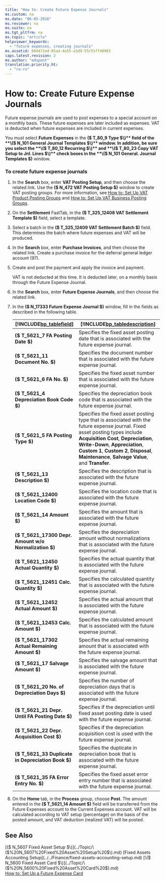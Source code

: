 ```yaml
---
title: "How to: Create Future Expense Journals"
ms.custom: na
ms.date: "06-05-2016"
ms.reviewer: na
ms.suite: na
ms.tgt_pltfrm: na
ms.topic: "article"
helpviewer_keywords: 
  - "future expenses, creating journals"
ms.assetid: 68d472ed-05ad-4a55-a3d9-55c51ff40983
caps.latest.revision: 2
ms.author: "edupont"
translation.priority.ht: 
  - "ru-ru"
---
```

# How to: Create Future Expense Journals
Future expense journals are used to post expenses to a special account on a monthly basis. These future expenses are later included as expenses. VAT is deducted when future expenses are included in current expenses.  
  
 You must select **Future Expenses** in the **\($ T\_80\_9 Type $\)** field of the **\($ N\_101 General Journal Templates $\)** window. In addition, be sure you select the **\($ T\_80\_12 Recurring $\)** and **\($ T\_80\_23 Copy VAT Setup to Jnl. Lines $\)** check boxes in the **\($ N\_101 General. Journal Templates $\)** window.  
  
### To create future expense journals  
  
1.  In the **Search** box, enter **VAT Posting Setup**, and then choose the related link. Use the **\($ N\_472 VAT Posting Setup $\)** window to create VAT posting groups. For more information, see [How to: Set Up VAT Product Posting Groups](../../Finance/how-to-set-up-vat-product-posting-groups.md) and [How to: Set Up VAT Business Posting Groups](../../Finance/how-to-set-up-vat-business-posting-groups.md).  
  
2.  On the **Settlement** FastTab, in the **\($ T\_325\_12408 VAT Settlement Template $\)** field, select a template.  
  
3.  Select a batch in the **\($ T\_325\_12409 VAT Settlement Batch $\)** field. This determines the batch where future expenses and VAT will be produced.  
  
4.  In the **Search** box, enter **Purchase Invoices**, and then choose the related link. Create a purchase invoice for the deferral general ledger account \(97\).  
  
5.  Create and post the payment and apply the invoice and payment.  
  
     VAT is not deducted at this time. It is deducted later, on a monthly basis through the Future Expense Journal.  
  
6.  In the **Search** box, enter **Future Expense Journals**, and then choose the related link.  
  
7.  In the **\($ N\_17333 Future Expense Journal $\)** window, fill in the fields as described in the following table.  
  
    |[!INCLUDE[bp_tablefield](../../ApplicationDesign/includes/bp_tablefield_md.md)]|[!INCLUDE[bp_tabledescription](../../ApplicationDesign/includes/bp_tabledescription_md.md)]|  
    |---------------------------------|---------------------------------------|  
    |**\($ T\_5621\_7 FA Posting Date $\)**|Specifies the fixed asset posting date that is associated with the future expense journal.|  
    |**\($ T\_5621\_11 Document No. $\)**|Specifies the document number that is associated with the future expense journal.|  
    |**\($ T\_5621\_6 FA No. $\)**|Specifies the fixed asset number that is associated with the future expense journal.|  
    |**\($ T\_5621\_4 Depreciation Book Code $\)**|Specifies the depreciation book code that is associated with the future expense journal.|  
    |**\($ T\_5621\_5 FA Posting Type $\)**|Specifies the fixed asset posting type that is associated with the future expense journal. Fixed asset posting types include **Acquisition Cost**, **Depreciation**, **Write\-Down**, **Appreciation**, **Custom 1**, **Custom 2**, **Disposal**, **Maintenance**, **Salvage Value**, and **Transfer**.|  
    |**\($ T\_5621\_13 Description $\)**|Specifies the description that is associated with the future expense journal.|  
    |**\($ T\_5621\_12400 Location Code $\)**|Specifies the location code that is associated with the future expense journal.|  
    |**\($ T\_5621\_14 Amount $\)**|Specifies the amount that is associated with the future expense journal.|  
    |**\($ T\_5621\_17300 Depr. Amount w\/o Normalization $\)**|Specifies the depreciation amount without normalizations that is associated with the future expense journal.|  
    |**\($ T\_5621\_12450 Actual Quantity $\)**|Specifies the actual quantity that is associated with the future expense journal.|  
    |**\($ T\_5621\_12451 Calc. Quantity $\)**|Specifies the calculated quantity that is associated with the future expense journal.|  
    |**\($ T\_5621\_12452 Actual Amount $\)**|Specifies the actual amount that is associated with the future expense journal.|  
    |**\($ T\_5621\_12453 Calc. Amount $\)**|Specifies the calculated amount that is associated with the future expense journal.|  
    |**\($ T\_5621\_17302 Actual Remaining Amount $\)**|Specifies the actual remaining amount that is associated with the future expense journal.|  
    |**\($ T\_5621\_17 Salvage Amount $\)**|Specifies the salvage amount that is associated with the future expense journal.|  
    |**\($ T\_5621\_20 No. of Depreciation Days $\)**|Specifies the number of depreciation days that is associated with the future expense journal.|  
    |**\($ T\_5621\_21 Depr. Until FA Posting Date $\)**|Specifies if the depreciation until fixed asset posting date is used with the future expense journal.|  
    |**\($ T\_5621\_22 Depr. Acquisition Cost $\)**|Specifies if the depreciation acquisition cost is used with the future expense journal.|  
    |**\($ T\_5621\_33 Duplicate in Depreciation Book $\)**|Specifies the duplicate in depreciation book that is associated with the future expense journal.|  
    |**\($ T\_5621\_35 FA Error Entry No. $\)**|Specifies the fixed asset error entry number that is associated with the future expense journal.|  
  
8.  On the **Home** tab, in the **Process** group, choose **Post**. The amount entered in the **\($ T\_5621\_14 Amount $\)** field will be transferred from the Future Expenses account to the Current Expenses account. VAT will be calculated according to VAT setup \(percentage\) on the basis of the posted amount, and VAT deduction \(realized VAT\) will be posted.  
  
## See Also  
 [\($ N\_5607 Fixed Asset Setup $\)](../Topic/\($%20N_5607%20Fixed%20Asset%20Setup%20$\).md)   
 [Fixed Assets Accounting Setup](../../Finance/fixed-assets-accounting-setup.md)   
 [\($ N\_5600 Fixed Asset Card $\)](../Topic/\($%20N_5600%20Fixed%20Asset%20Card%20$\).md)   
 [How to: Set Up a Future Expense Card](../../LocalFunctionalityForMicrosoftDynamicsNav2016/Russia/how-to-set-up-a-future-expense-card.md)